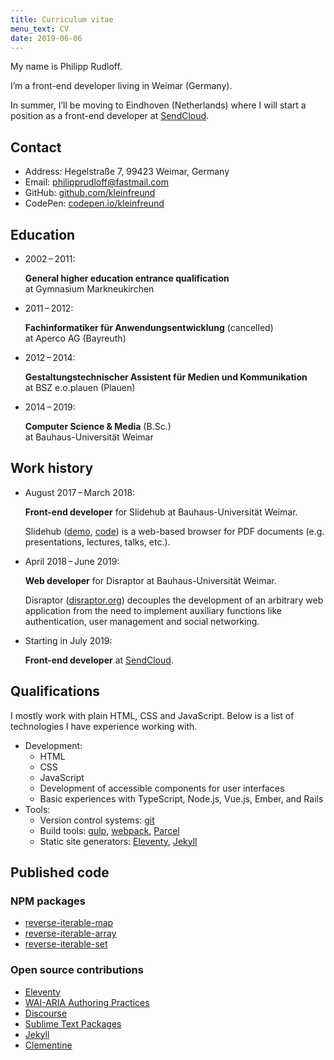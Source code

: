 ```yaml
---
title: Curriculum vitae
menu_text: CV
date: 2019-06-06
---
```

My name is Philipp Rudloff.

I’m a front-end developer living in Weimar (Germany).

In summer, I’ll be moving to Eindhoven (Netherlands) where I will start a position as a front-end developer at [SendCloud](https://sendcloud.com).



## Contact

- Address: Hegelstraße 7, 99423 Weimar, Germany
- Email: philipprudloff@fastmail.com
- GitHub: [github.com/kleinfreund](http://github.com/kleinfreund)
- CodePen: [codepen.io/kleinfreund](https://codepen.io/kleinfreund)



## Education

- 2002 – 2011:

  **General higher education entrance qualification**<br>
  at Gymnasium Markneukirchen

- 2011 – 2012:

  **Fachinformatiker für Anwendungsentwicklung** (cancelled)<br>
  at Aperco AG (Bayreuth)

- 2012 – 2014:

  **Gestaltungstechnischer Assistent für Medien und Kommunikation**<br>
  at BSZ e.o.plauen (Plauen)

- 2014 – 2019:

  **Computer Science & Media** (B.Sc.)<br>
  at Bauhaus-Universität Weimar



## Work history

- August 2017 – March 2018:

  **Front-end developer** for Slidehub at Bauhaus-Universität Weimar.

  Slidehub ([demo](https://webis.de/slidehub), [code](https://github.com/webis-de/slidehub)) is a web-based browser for PDF documents (e.g. presentations, lectures, talks, etc.).

- April 2018 – June 2019:

  **Web developer** for Disraptor at Bauhaus-Universität Weimar.

  Disraptor ([disraptor.org](https://www.disraptor.org)) decouples the development of an arbitrary web application from the need to implement auxiliary functions like authentication, user management and social networking.

- Starting in July 2019:

  **Front-end developer** at [SendCloud](https://sendcloud.com).



## Qualifications

I mostly work with plain HTML, CSS and JavaScript. Below is a list of technologies I have experience working with.

- Development:
  - HTML
  - CSS
  - JavaScript
  - Development of accessible components for user interfaces
  - Basic experiences with TypeScript, Node.js, Vue.js, Ember, and Rails
- Tools:
  - Version control systems: [git](https://git-scm.com)
  - Build tools: [gulp](https://gulpjs.com), [webpack](https://webpack.js.org), [Parcel](https://parceljs.org)
  - Static site generators: [Eleventy](https://11ty.io), [Jekyll](https://jekyllrb.com)



## Published code

### NPM packages

- [reverse-iterable-map](https://npmjs.com/package/reverse-iterable-map)
- [reverse-iterable-array](https://npmjs.com/package/reverse-iterable-array)
- [reverse-iterable-set](https://npmjs.com/package/reverse-iterable-set)

### Open source contributions

- [Eleventy](https://github.com/11ty/eleventy/pulls?utf8=%E2%9C%93&q=is:pr+author:kleinfreund)
- [WAI-ARIA Authoring Practices](https://github.com/w3c/aria-practices/pulls?utf8=%E2%9C%93&q=is%3Apr+author%3Akleinfreund)
- [Discourse](https://github.com/discourse/discourse/pulls?utf8=%E2%9C%93&q=is%3Apr+author%3Akleinfreund)
- [Sublime Text Packages](https://github.com/sublimehq/Packages/pulls?utf8=%E2%9C%93&q=is%3Apr+author%3Akleinfreund)
- [Jekyll](https://github.com/jekyll/jekyll/pulls?utf8=%E2%9C%93&q=is%3Apr+author%3Akleinfreund)
- [Clementine](https://github.com/clementine-player/Clementine/pulls?utf8=%E2%9C%93&q=is%3Apr+author%3Akleinfreund)
